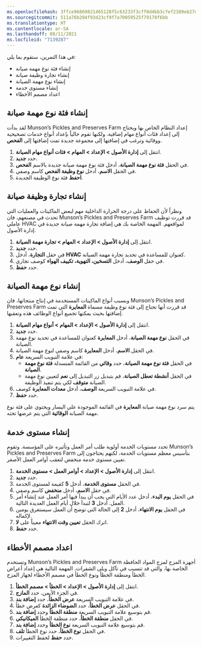 ```yaml
---
ms.openlocfilehash: 3ffce96869821465128f5c63233f3cff0d4bb3cfef2389eb27dd8cbc574d988f
ms.sourcegitcommit: 511a76b204f93d23cf9f7a70059525f79170f6bb
ms.translationtype: HT
ms.contentlocale: ar-SA
ms.lasthandoff: 08/11/2021
ms.locfileid: "7139287"
---
```

في هذا التمرين، ستقوم بما يلي:

- إنشاء فئة نوع مهمة صيانة
- إنشاء تجارة وظيفة صيانة
- إنشاء نوع مهمة الصيانة
- إنشاء مستوى خدمة
- اعداد مصمم الأخطاء

## <a name="create-a-maintenance-job-type-category"></a>إنشاء فئة نوع مهمة صيانة
لقد بدأت Munson’s Pickles and Preserves Farm إعداد النظام الخاص بها ويحتاج إلى إعداد فئات أنواع مهام إضافية. ولكنها تقوم حالياً بإعداد أنواع خدمات تصحيحية ووقائية وترغب في إضافتها إلى مجموعة جديدة تمت إضافتها إلى **الفحص**.

1.  انتقل إلى **إدارة الأصول > الإعداد > المهام > فئات أنواع مهام الصيانة**.
2.  حدد **جديد‏‎**.
3.  في الحقل **فئة نوع مهمة الصيانة**، أدخل فئة نوع مهمة صيانة جديدة بالاسم **الفحص**.
4.  في الحقل **الاسم**، أدخل **نوع وظيفة الفحص** كاسم وصفي.
5.  **احفظ** فئة نوع الوظيفة الجديدة. 

## <a name="create-a-maintenance-job-trade"></a>إنشاء تجارة وظيفة صيانة
ونظراً لأن الحفاظ على درجة الحرارة الداخلية مهم لبعض الماكينات والعمليات التي تحدث في مصنعهم، فان Munson’s Pickles and Preserves Farm قد قررت توظيف عاملي HVAC لمواقعهم. المهمة الخاصة بك هي إضافة تجارة مهمة صيانة جديدة في إدارة الأصول.

1. انتقل إلى **إدارة الأصول > الإعداد > المهام > تجارة مهمة الصيانة**.
1.  حدد **جديد‏‎**.
2.  في حقل **التجارة**، أدخل **HVAC** كعنوان للمساعدة في تحديد تجارة مهمة الصيانة.
3.  في حقل **الوصف**، أدخل **التسخين، التهوية، تكييف الهواء** كوصف تجاري. 
4.  حدد **حفظ**.

## <a name="create-a-maintenance-job-type"></a>إنشاء نوع مهمة الصيانة
وبسبب أنواع الماكينات المستخدمة في إنتاج منتجاتها، فان Munson’s Pickles and Preserves Farm قد قررت أنها تحتاج إلى فئة نوع وظيفة مسماة **المعايرة** التي تمت إضافتها بحيث يمكنها تجميع أنواع الوظائف هذه وتعقبها.

1. انتقل إلى **إدارة الأصول > الإعداد > المهام > أنواع مهام الصيانة**.
1.  حدد **جديد‏‎**.
2.  في الحقل **نوع مهمة الصيانة**، أدخل **المعايرة** كعنوان للمساعدة في تحديد نوع مهمة الصيانة. 
3.  في الحقل **الاسم**، أدخل **المعايرة** كاسم وصفي لنوع مهمة الصيانة.
4.  في علامة التبويب السريعة **عام**:
    - في الحقل **فئة نوع مهمة الصيانة**، حدد **وقائي** من القائمة المنسدلة **فئة نوع مهمة الصيانة**.
    - في الحقل **أنشطة تعطل الصيانة**، قم بتبديل زر التبديل إلى **نعم** لتعيين نوع مهمة الصيانة **متوقف** لكي يتم تنفيذ الوظيفة.
5.  في علامة التبويب السريعة **الوصف**، أدخل **معدات المعايرة** كوصف.
6.  حدد **حفظ**. 
    
يتم سرد نوع مهمة صيانة **المعايرة** في القائمة الموجودة علي اليسار ويحتوي على فئة نوع مهمة الصيانة **الوقائية** التي يتم عرضها تحته.

## <a name="create-a-service-level"></a>إنشاء مستوى خدمة
تحدد مستويات الخدمة أولوية طلب أمر العمل وتأثيره على المؤسسة. وتقوم Munson’s Pickles and Preserves Farm بتأسيس معظم مستويات الخدمة، لكنهم يحتاجون إلى تعيين مستوى خدمة منخفض لتعقب أوامر العمل الأصغر. 

1.  انتقل إلى **إدارة الأصول > الإعداد > أوامر العمل > مستوى الخدمة**.
2.  حدد **جديد‏‎**.
3.  في الحقل **مستوى الخدمة**، أدخل **5** كقيمة لمستوى الخدمة.
4.  في حقل **الاسم**، أدخل **منخفض** كاسم وصفي.
5.  في الحقل **يوم البدء**، أدخل عدد الأيام التي يجب أن يبدأ فيها أمر العمل عند إنشاء أمر العمل. أدخل **3** لتبدأ خلال أيام العمل العديدة التالية.
6.  في الحقل **يوم الانتهاء**، أدخل **2** إلى الحالة التي توضح أن العمل سيستغرق يومين لإكماله.
7.  اترك الحقل **تعيين وقت الانتهاء** معيناً على **لا**.
8.  حدد **حفظ**.

## <a name="set-up-the-fault-designer"></a>اعداد مصمم الأخطاء
وتستخدم Munson’s Pickles and Preserves Farm أجهزة المزج لمزج المواد الحافظة الخاصة بها، والتي قد تتسبب في تآكل وبلى الشفرات. المهمة التالية هي إعداد أعراض الخطأ ومنطقة الخطأ ونوع الخطأ في مصمم الأخطاء لجهاز المزج. 

1.  انتقل إلى **إدارة الأصول > الإعداد > الخطأ > مصمم الخطأ**.
2.  في الجزء الأيمن، حدد **المازج**.
3.  في علامة التبويب السريعة **عرض الخطأ**، حدد **إضافة بند**.
4.  في الحقل **عرض الخطأ**، حدد **الضوضاء الزائدة** كعرض خطأ.
5.  قم بتوسيع علامة التبويب السريعة **منطقة الخطأ** وحدد **إضافة بند**.
6.  في الحقل **منطقة الخطأ**، حدد منطقة الخطأ **الميكانيكي**.
7.  قم بتوسيع علامة التبويب السريعة **نوع الخطأ** وحدد **إضافة بند**.
8.  في الحقل **نوع الخطأ**، حدد نوع الخطأ **تلف**.
9.  حدد **حفظ** لحفظ التغييرات.

